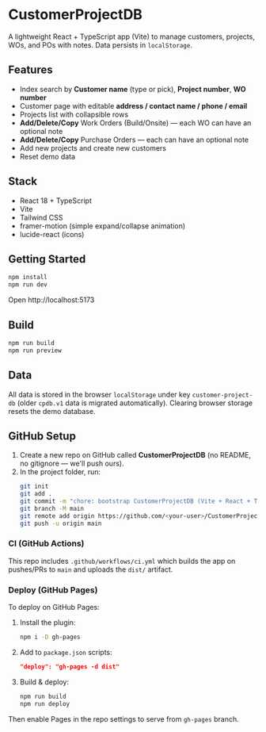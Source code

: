 # CustomerProjectDB

A lightweight React + TypeScript app (Vite) to manage customers, projects, WOs, and POs with notes. Data persists in `localStorage`.

## Features
- Index search by **Customer name** (type or pick), **Project number**, **WO number**
- Customer page with editable **address / contact name / phone / email**
- Projects list with collapsible rows
- **Add/Delete/Copy** Work Orders (Build/Onsite) — each WO can have an optional note
- **Add/Delete/Copy** Purchase Orders — each can have an optional note
- Add new projects and create new customers
- Reset demo data

## Stack
- React 18 + TypeScript
- Vite
- Tailwind CSS
- framer-motion (simple expand/collapse animation)
- lucide-react (icons)

## Getting Started
```bash
npm install
npm run dev
```
Open http://localhost:5173

## Build
```bash
npm run build
npm run preview
```

## Data
All data is stored in the browser `localStorage` under key `customer-project-db` (older `cpdb.v1` data is migrated automatically).
Clearing browser storage resets the demo database.


## GitHub Setup

1. Create a new repo on GitHub called **CustomerProjectDB** (no README, no gitignore — we'll push ours).
2. In the project folder, run:
   ```bash
   git init
   git add .
   git commit -m "chore: bootstrap CustomerProjectDB (Vite + React + TS)"
   git branch -M main
   git remote add origin https://github.com/<your-user>/CustomerProjectDB.git
   git push -u origin main
   ```

### CI (GitHub Actions)
This repo includes `.github/workflows/ci.yml` which builds the app on pushes/PRs to `main` and uploads the `dist/` artifact.

### Deploy (GitHub Pages)
To deploy on GitHub Pages:
1. Install the plugin:
   ```bash
   npm i -D gh-pages
   ```
2. Add to `package.json` scripts:
   ```json
   "deploy": "gh-pages -d dist"
   ```
3. Build & deploy:
   ```bash
   npm run build
   npm run deploy
   ```
Then enable Pages in the repo settings to serve from `gh-pages` branch.
